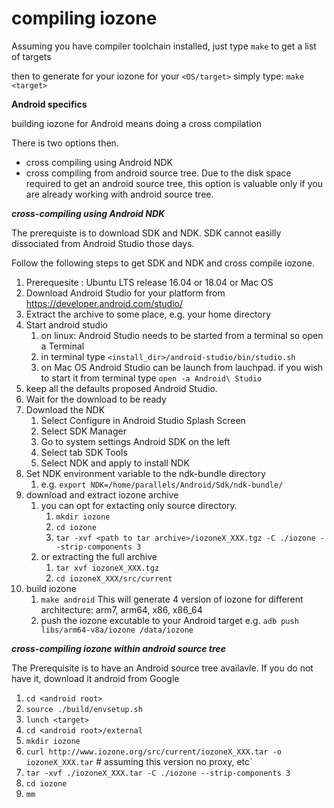 # compiling iozone

Assuming you have compiler toolchain installed, just type  `make` to get a list of targets

then to generate for your iozone for your `<OS/target>` simply type:
`make <target>`

**Android specifics**

building iozone for Android means doing a cross compilation

There is two options then.

* cross compiling using Android NDK
* cross compiling from android source tree. Due to the disk space
  required to get an android source tree, this option is valuable
  only if you are already working with android source tree.

**_cross-compiling using Android NDK_**

The prerequiste is to download SDK and NDK.
SDK cannot easilly dissociated from Android Studio those days.

Follow the following steps to get SDK and NDK and
cross compile iozone.

1. Prerequesite : Ubuntu LTS release 16.04 or 18.04 or Mac OS
2. Download Android Studio for your platform from https://developer.android.com/studio/
3. Extract the archive to some place, e.g. your home directory
4. Start android studio
    1. on linux: Android Studio needs to be started from a terminal so open a Terminal
    2. in terminal type `<install_dir>/android-studio/bin/studio.sh`
    3. on Mac OS Android Studio can be launch from lauchpad. if you wish to start it from terminal type `open -a Android\ Studio`
5. keep all the defaults proposed Android Studio.
6. Wait for the download to be ready
7. Download the NDK
    1. Select Configure in Android Studio Splash Screen
    2. Select SDK Manager
    3. Go to system settings Android SDK on the left
    4. Select tab SDK Tools
    5. Select NDK and apply to install NDK
8. Set NDK environment variable to the ndk-bundle directory 
    1.  e.g. `export NDK=/home/parallels/Android/Sdk/ndk-bundle/`
9. download and extract iozone archive
    1. you can opt for extacting only source directory. 
        1. `mkdir iozone`
        2. `cd iozone`
        3. `tar -xvf <path to tar archive>/iozoneX_XXX.tgz -C ./iozone --strip-components 3`
    2. or extracting the full archive
        1. `tar xvf iozoneX_XXX.tgz`
        2. `cd iozoneX_XXX/src/current`
10. build iozone
    1. `make android` This will generate 4 version of iozone for different architecture: arm7, arm64, x86, x86_64
    2. push the iozone excutable to your Android target e.g. `adb push libs/arm64-v8a/iozone /data/iozone`

**_cross-compiling iozone within android source tree_**

The Prerequisite is to have an Android source tree availavle.
If you do not have it, download it android from Google

1. `cd <android root>`
2. `source ./build/envsetup.sh`
3. `lunch <target>`
4. `cd <android root>/external`
5. `mkdir iozone`
6. `curl http://www.iozone.org/src/current/iozoneX_XXX.tar -o iozoneX_XXX.tar` # assuming this version no proxy, etc`
7. `tar -xvf ./iozoneX_XXX.tar -C ./iozone --strip-components 3`
8. `cd iozone`
9. `mm`


